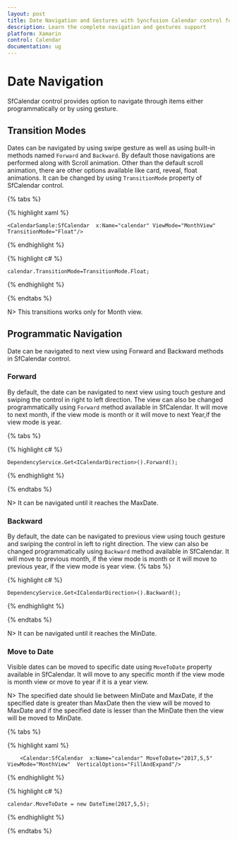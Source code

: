 ```yaml
---
layout: post
title: Date Navigation and Gestures with Syncfusion Calendar control for Xamarin.Forms
description: Learn the complete navigation and gestures support
platform: Xamarin
control: Calendar
documentation: ug
---
```


# Date Navigation

SfCalendar control provides option to navigate through items either programmatically or by using gesture.

## Transition Modes

Dates can be navigated by using swipe gesture as well as using built-in methods named `Forward` and `Backward`. By default those navigations are performed along with Scroll animation. Other than the default scroll animation, there are other options available like card, reveal, float animations. It can be changed by using `TransitionMode` property of SfCalendar control.

{% tabs %}

{% highlight xaml %}

	<CalendarSample:SfCalendar  x:Name="calendar" ViewMode="MonthView" TransitionMode="Float"/>

{% endhighlight %}

{% highlight c# %}
	
	calendar.TransitionMode=TransitionMode.Float;
	
{% endhighlight %}

{% endtabs %}

N> This transitions works only for Month view.

## Programmatic Navigation

Date can be navigated to next view using Forward and Backward methods in SfCalendar control. 

### Forward

By default, the date can be navigated to next view using touch gesture and swiping the control in right to left direction. The view can also be changed programmatically using `Forward` method available in SfCalendar. It will move to next month, if the view mode is month or it will move to next Year,if the view mode is year.

{% tabs %}

{% highlight c# %}

	DependencyService.Get<ICalendarDirection>().Forward();

{% endhighlight %}

{% endtabs %}


N> It can be navigated until it reaches the MaxDate.

### Backward

By default, the date can be navigated to previous view using touch gesture and swiping the control in left to right direction. The view can also be changed programmatically using `Backward` method available in SfCalendar. It will move to previous month, if the view mode is month or it will move to previous year, if the view mode is year view.
{% tabs %}

{% highlight c# %}

	DependencyService.Get<ICalendarDirection>().Backward();

{% endhighlight %}

{% endtabs %}


N> It can be navigated until it reaches the MinDate.

### Move to Date 

Visible dates can be moved to specific date using `MoveToDate` property available in SfCalendar. It will move to any specific month if the view mode is month view or move to year if it is a year view.

N>  The specified date should lie between MinDate and MaxDate, if the specified date is greater than MaxDate then the view will be moved to MaxDate and if the specified date is lesser than the MinDate then the view will be moved to MinDate.

{% tabs %}

{% highlight xaml %}

		<Calendar:SfCalendar  x:Name="calendar" MoveToDate="2017,5,5"  ViewMode="MonthView"  VerticalOptions="FillAndExpand"/>

{% endhighlight %}

{% highlight c# %}

	calendar.MoveToDate = new DateTime(2017,5,5);
	
{% endhighlight %}

{% endtabs %}
